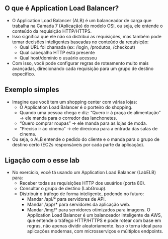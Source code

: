 ## O que é Application Load Balancer?

* O Application Load Balancer (ALB) é um balanceador de carga que trabalha na Camada 7 (Aplicação) do modelo OSI, ou seja, ele entende o conteúdo da requisição HTTP/HTTPS.
* Isso significa que ele não só distribui as requisições, mas também pode tomar decisões inteligentes baseadas no conteúdo da requisição:
  - Qual URL foi chamada (ex: /login, /produtos, /checkout)
  - Qual cabeçalho HTTP está presente
  - Qual host/domínio o usuário acessou
* Com isso, você pode configurar regras de roteamento muito mais avançadas, direcionando cada requisição para um grupo de destino específico.

## Exemplo simples

* Imagine que você tem um shopping center com várias lojas:
  - O Application Load Balancer é o porteiro do shopping.
  - Quando uma pessoa chega e diz: “Quero ir à praça de alimentação” → ele manda para o corredor das lanchonetes.
  - “Quero comprar roupas” → ele manda para as lojas de moda.
  - “Preciso ir ao cinema” → ele direciona para a entrada das salas de cinema.
* Ou seja, o ALB entende o pedido do cliente e o manda para o grupo de destino certo (EC2s responsáveis por cada parte da aplicação).

## Ligação com o esse lab

* No exercício, você tá usando um Application Load Balancer (LabELB) para:
  - Receber todas as requisições HTTP dos usuários (porta 80).
  - Consultar o grupo de destino (LabGroup).
  - Distribuir o tráfego de forma inteligente, podendo no futuro:
    - Mandar /api/* para servidores de API.
    - Mandar /app/* para servidores da aplicação web.
    - Mandar /img/* para servidores otimizados para imagens.
O Application Load Balancer é um balanceador inteligente da AWS, que entende o tráfego HTTP/HTTPS e pode rotear com base em regras, não apenas dividir aleatoriamente. Isso o torna ideal para aplicações modernas, com microsserviços e múltiplos endpoints.
